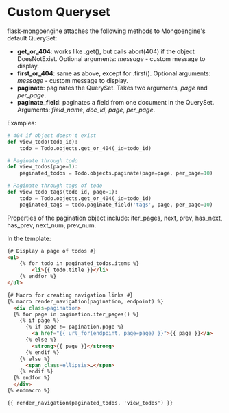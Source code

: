 # Custom Queryset

flask-mongoengine attaches the following methods to Mongoengine's default QuerySet:

* **get_or_404**: works like .get(), but calls abort(404) if the object DoesNotExist.
  Optional arguments: *message* - custom message to display.
* **first_or_404**: same as above, except for .first().
  Optional arguments: *message* - custom message to display.
* **paginate**: paginates the QuerySet. Takes two arguments, *page* and *per_page*.
* **paginate_field**: paginates a field from one document in the QuerySet.
  Arguments: *field_name*, *doc_id*, *page*, *per_page*.

Examples:

```python
# 404 if object doesn't exist
def view_todo(todo_id):
    todo = Todo.objects.get_or_404(_id=todo_id)

# Paginate through todo
def view_todos(page=1):
    paginated_todos = Todo.objects.paginate(page=page, per_page=10)

# Paginate through tags of todo
def view_todo_tags(todo_id, page=1):
    todo = Todo.objects.get_or_404(_id=todo_id)
    paginated_tags = todo.paginate_field('tags', page, per_page=10)
```

Properties of the pagination object include: iter_pages, next, prev, has_next,
has_prev, next_num, prev_num.

In the template:

```html
{# Display a page of todos #}
<ul>
    {% for todo in paginated_todos.items %}
        <li>{{ todo.title }}</li>
    {% endfor %}
</ul>

{# Macro for creating navigation links #}
{% macro render_navigation(pagination, endpoint) %}
  <div class=pagination>
  {% for page in pagination.iter_pages() %}
    {% if page %}
      {% if page != pagination.page %}
        <a href="{{ url_for(endpoint, page=page) }}">{{ page }}</a>
      {% else %}
        <strong>{{ page }}</strong>
      {% endif %}
    {% else %}
      <span class=ellipsis>…</span>
    {% endif %}
  {% endfor %}
  </div>
{% endmacro %}

{{ render_navigation(paginated_todos, 'view_todos') }}
```
